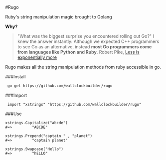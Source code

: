 #Rugo

Ruby's string manipulation magic brought to Golang

**Why?**
>  "What was the biggest surprise you encountered rolling out Go?" I knew the answer instantly: Although we expected C++ programmers to see Go as an alternative, instead **most Go programmers come from languages like Python and Ruby**. 
 Robert Pike, [Less is exponentially more](http://commandcenter.blogspot.com/2012/06/less-is-exponentially-more.html)

Rugo makes all the string manipulation methods from ruby accessible in go.


###Install
```bash
 go get https://github.com/wallclockbuilder/rugo
```

###Import
```golang
 import "xstrings" "https://github.com/wallclockbuilder/rugo"
```

###Use
```golang
xstrings.Capitalize("abcde")
#=> 		"ABCDE"

xstrings.Prepend("captain " , "planet")
#=> 		"captain planet"

xstrings.Swapcase("Hello")
#=> 		"hELLO"
```
